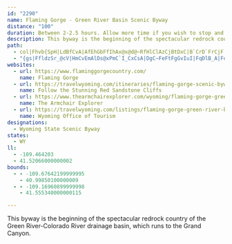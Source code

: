 ```yaml
---
id: "2290"
name: Flaming Gorge - Green River Basin Scenic Byway
distance: "100"
duration: Between 2-2.5 hours. Allow more time if you wish to stop and enjoy scenery and recreational opportunities.
description: This byway is the beginning of the spectacular redrock country of the Green River-Colorado River drainage basin which runs clear to the Grand Canyon.
path:
  - col|Fhvb{SpH|LdBfCvA|AfEhGbFfIhAx@x@d@~RfHlClAzCjBtDxC|B`CrD`FrCjF|FdMbExHfC`Dt@p@hC`BtN|HtFtEtAfBlB`BbC~AxEpBbCrA~m@xb@rIlFjFxB|GlBhGjA~Fd@nb@DhlAWrHJjDh@rDhAbA`@|ErCrSlOhEbE~B|CpCtErz@xeBbRj`@lDdHvj@~_AjCtD`DdDnClB`DxAxBr@vBd@xBVhDLdLAnBFzCd@`D`AfBx@nErDpBjCvHhMlC`FtD`I|D~FnQjRzEjGpCzEfA`C~AdEfArDbEzOvChHnBxDpNpVjHhN~]fu@rE`IfHzJvU~YrIdLfDfFbFzJnTjd@l@bBbBrGfDlOhAbEdGtPfB~DlCdF`KjQjp@j_A`HfKrD`Hh[rt@~CzF~@xA|ClDxAjAlElCxB~@fEfAhBX~BLlAAnDY|Dq@pCy@nCkAlSwKtCmAlEiAvB[bEY~N^vYlAbFr@zEz@bG|AlFjBdKzEfGxD|ItHr|@x}@dEpDdDfBvBx@rEfAxBVvCLzAAzE]|EuA~Aq@xQoKjHkDbpAae@lGeCnFuC~HgFfFgEbb@q^xt@en@|Y_WxCgBzCcAhDs@xBWdtA`R~e@zHhJ|BrIhD|DvBzH`GlGtGfi@fn@|FnFbC~AvDvBnBx@xBr@vFjAvE`@rBDfIWfDa@nEeArgAe`@rBm@lEy@pGy@lZaCto@mE~ToBn\{B~Dq@dG{AhF{BtEkCjDsCvEaFfg@{k@rDeFhEyHvDuFhEeFfC}BxD}ClHmEjJoEf`Bot@dMyDzE_AzeB_W`[eClJe@pDEvILdMjAblBnYj`@nGrMpCdPfErKxDtfDzoA|IlCnCl@|d@`HfB^tDjA`D~AvCnBvIzH|H~FbzBlqAzD~DzBtCtAtBvBhEhC|Gj@rBbBrIbB`M|AzFbAxBhAdBz@dAfCtBbD~AtBd@pDTbFAvADrCj@jAb@vBjBhTvVrBvA~B~@fDLlBQvMgDrBM~ADpCh@rBnAx@t@rBrCd@lAn@pCR`BJpFYzLAzD`@xFX`Br@pCdAbC`FpIhd@|t@
  - "{gs|FfldzSr_@cV|HmCvEmAlDs@xPmC`I_CxCsA|DgC~FeFtFgGvIuI|FqDlB_A|FoBnDk@lF_@`JBnHhA~c@lOveBtk@fCv@rDl@zI?bBM|GwAlEoBfDcCxQiP|EuCvFsCbDqAzNgDtJe@zOf@zvBfXhBHrCBzFg@tEs@lRwDvBQbEG~D\\taAhTbOhF|E`ClF|Dhw@|n@rCxA|CdAxD^bEEpDk@lEsBrDiD~A_C`Wee@rByB~@k@fAa@jAKhC?nQxCxDRjBGtE_@pIcBzCOrC?xBFrC`@lEhAlEl@tBF`EUbBe@lFqB~E{BfBYdBQpAJrF`Az@DzA?jBUlBq@vBsA~AeBhQwXnAaBhBeB|CkB|ViMdAs@vD{D`GeIzAmAzg@qXrDeBxCgBfE_DdDsDjCsD|D}HtQia@hBuCtAiBzCuCxDgCvFwBxRuEby@}Q~R{EfDo@lUoFrc@{JfRqExJsBdHmBfHaCrJeEzEaCvJ{F`KeI`t@io@|E{ErQgOv]k[~KaJdJmFrJ_F`DsAjMiE`Y_IhQsFrLiFzF}C|E{Cp^cXnNwKvC}AhD{AfF_A`Jy@nB_@vBcAnCoBxD_FvAuCrDoKrB}GrDqIdBkC~BsCzBsBvGgEvn@u\\fCaAhGkAxLg@fC[rCo@hEaBbDmBbBqAhAiAdMmPbCqBfBiAnBcAdd@cQpJeDlGgAdGs@nQaBfGy@pLmDvNmH~HsEbC_C|EoGnDsDbA}@xDaCfDmAz\\mJpIsDfKiGjEkB|C_AhEs@hBKpF{@vFeBbCgAvIkFhE{BhEw@|AM`ELpHv@~AF`HWzMoAdLsChAEnCX`A^rKhJfBv@lAPtALxCKtKoEpBk@pBMbB@rB^`IfC~ADxAMxCeA|BkCt@{Av@{Bx@iDpAuCfB_BlAs@zAk@~Js@xASfIeClBSz@AvJb@vDDrCg@`DmBrBgCzCmGhAsAlAeAfB_AxVgJvJeDvDa@vFLtDp@fBl@lE`CbDvC`FzHdBfGvBzIxA`Ij@dEr@`LlAr\\t@lKrAzJh@~CxBhJ|BfH~@~BrQda@Vx@rCzFtDlGhD`FxBdCfD`DrExDrClBjNdIn@h@jDpDfJnMrDlDvC~AhE~@rCRvUsA|HQjIa@tAQbCm@zBwAfByBlB{EpEcPhCaGvIiNhAeBbA_AhCyArBe@vDEpIj@nCv@nAt@r@j@nA`B\\p@n@xB^nCxAzQnArMV~Af@fB`@t@jA|AvA~@dAZ|FbA`EbBbHjGfB`CdAlBr@vBh@zDh@xIn@vDnB~IxA~ClE|G|@xCNhA^hIXtDrCdKn@`DNlEEhMPdEv@nD~@jBrAxAhBfAt@V|BXhAEhBYzF{CbE}ArC?nBj@r@j@bAlAnA`DTjAFxA?~BKnA{B`WC~CHnDXxC`@zBr@pCr@fBhAjBhB`CxC~BjExA|CVxOLdBTrAh@hCnAlXfRrCxDfF|MnA`CrApB|BlCzClCdF`G~BrElV~g@bAzBr@bC^fC?tCObB}BbMI~ABrBJfA\\dBpIbSv@xCf@tCDhA?rCY|DShAu@fCu@`BmHxIcAxA_A`CeAlEMfC@lCX|CjKbq@t@xFXfDPtEClGi@zf@HjDh@~E`@tBfBrFbBtEhBrFdBzGbDjNpB`H`N~b@|@`F^lEN~Cn@vQHjEDjj@JpCVrBh@pCn@zB|Wfj@dDrJvAhHbEda@xAlJrArFbB`Eb@x@hElGlCzCnQlOhCfDhBzCpIlR|E|MnLpWtNvVtOdS|AfCt@lBb@`CNvCClF\\`^zBnTr@zPT|L[`GyCdMI`DR`Et@pDnAnClAlA`IvHhFnF`WhVlBlAjCjA|T`GrExApHtDpZtSbIrCzFr@xADhSq@lBD|Cj@xSlHvFtC~ClC"
websites:
  - url: https://www.flaminggorgecountry.com/
    name: Flaming Gorge
  - url: https://travelwyoming.com/itineraries/flaming-gorge-scenic-byway-green-river-basin/
    name: Follow the Stunning Red Sandstone Cliffs
  - url: https://www.thearmchairexplorer.com/wyoming/flaming-gorge-green-river-scenic-byway.php
    name: The Armchair Explorer
  - url: https://travelwyoming.com/listings/flaming-gorge-green-river-basin-scenic-byway
    name: Wyoming Office of Tourism
designations:
  - Wyoming State Scenic Byway
states:
  - WY
ll:
  - -109.464203
  - 41.52066000000002
bounds:
  - - -109.67642199999995
    - 40.99850100000009
  - - -109.16960899999998
    - 41.555340000000115

---
```


This byway is the beginning of the spectacular redrock country of the Green River-Colorado River drainage basin, which runs to the Grand Canyon.
